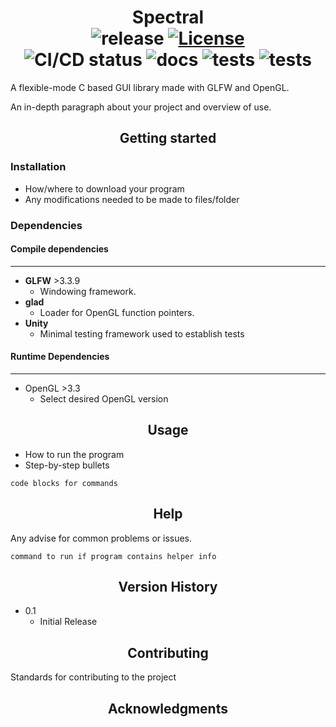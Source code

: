 <h1 align="center">
    <strong>Spectral</strong>
    <br>
    <img alt="release" src="https://img.shields.io/badge/release-v0.1.0-blue"/>
    <a href="https://github.com/leocozzens/Spectral/blob/rebuild/LICENSE">
        <img alt="License" src="https://img.shields.io/badge/license-MIT-blue"/>
    </a>
    <br>
    <img alt="CI/CD status" src="https://img.shields.io/badge/CI/CD-passing-32C955"/>
    <img alt="docs" src="https://img.shields.io/badge/docs-passing-32C955">
    <img alt="tests" src="https://img.shields.io/badge/tests-0-32C955"/>
    <img alt="tests" src="https://img.shields.io/badge/coverage-0%25-32C955"/>
</h1>
A flexible-mode C based GUI library made with GLFW and OpenGL.

An in-depth paragraph about your project and overview of use.

## <div align="center">Getting started</div>
### Installation

* How/where to download your program
* Any modifications needed to be made to files/folder
### Dependencies
#### Compile dependencies
---
* __GLFW__ >3.3.9
    - Windowing framework.
* __glad__
    - Loader for OpenGL function pointers.
* __Unity__
    - Minimal testing framework used to establish tests
#### Runtime Dependencies
---
* OpenGL >3.3
    - Select desired OpenGL version

## <div align="center">Usage</div>

* How to run the program
* Step-by-step bullets
```
code blocks for commands
```

## <div align="center">Help</div>

Any advise for common problems or issues.
```
command to run if program contains helper info
```

## <div align="center">Version History</div>
* 0.1
    * Initial Release

    
## <div align="center">Contributing</div>

Standards for contributing to the project

## <div align="center">Acknowledgments</div>

